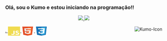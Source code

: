 ### Olá, sou o Kumo e estou iniciando na programação!!
<div align="center">

  <a href="https://github.com/kumocore">

  <img height="180em" src="https://github-readme-stats.vercel.app/api?username=kumocore&show_icons=true&theme=monokai&include_all_commits=true&count_private=true"/>

  <img height="180em" src="https://github-readme-stats.vercel.app/api/top-langs/?username=kumocore&layout=compact&langs_count=7&theme=monokai"/>

</div>
<div style="display: inline_block"><br>.
  <img align="center" alt="Kumo-Js" height="30" width="40" src="https://raw.githubusercontent.com/devicons/devicon/master/icons/javascript/javascript-plain.svg">
  <img align="center" alt="Kumo-HTML" height="30" width="40" src="https://raw.githubusercontent.com/devicons/devicon/master/icons/html5/html5-original.svg">
  <img align="center" alt="Kumo-CSS" height="30" width="40" src="https://raw.githubusercontent.com/devicons/devicon/master/icons/css3/css3-original.svg">
  <img align="right" alt="Kumo-Icon" src="https://giphy.com/gifs/CQm6JqHJ2npzaXvNWm">
  </div>

  
